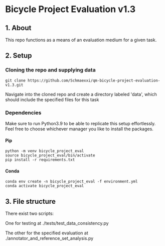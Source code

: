 # Bicycle Project Evaluation v1.3

## 1. About
This repo functions as a means of an evaluation medium for a given task.

## 2. Setup
### Cloning the repo and supplying data
```
git clone https://github.com/Schmaexxi/qm-bicycle-project-evaluation-v1.3.git
```

Navigate into the cloned repo and create a directory labeled 'data', which should include the specified files for this task


### Dependencies
Make sure to run Python3.9 to be able to replicate this setup effortlessly. Feel free to choose whichever manager you like to install the packages.
#### Pip
```
python -m venv bicycle_project_eval
source bicycle_project_eval/bin/activate
pip install -r requirements.txt 
```

#### Conda
```
conda env create -n bicycle_project_eval -f environment.yml
conda activate bicycle_project_eval
```


## 3. File structure
There exist two scripts:

One for testing at ./tests/test_data_consistency.py

The other for the specified evaluation at ./annotator_and_reference_set_analysis.py

